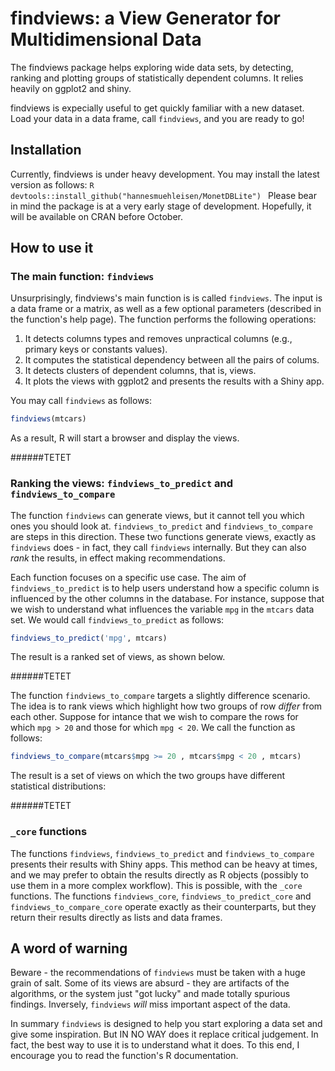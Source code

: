 # findviews: a View Generator for Multidimensional Data

The findviews package helps exploring wide data sets, by detecting, ranking and
plotting groups of statistically dependent columns. It relies heavily on
ggplot2 and shiny.

findviews is expecially useful to get quickly familiar with a new dataset. Load
your data in a data frame, call `findviews`, and you are ready to go!


## Installation

Currently, findviews is under heavy development. You may install the latest
version as follows:
    ```R
    devtools::install_github("hannesmuehleisen/MonetDBLite")
    ```
Please bear in mind the package is at a very early stage of development.
Hopefully, it will be available on CRAN before October.


## How to use it

### The main function: `findviews`

Unsurprisingly, findviews's main function is is called `findviews`. The input
is a data frame or a matrix, as well as a few optional parameters (described in
the function's help page). The function performs the following operations:
1. It detects columns types and removes unpractical columns (e.g., primary
   keys or constants values).
2. It computes the statistical dependency between all the pairs of colums.
3. It detects clusters of dependent columns, that is, views.
4. It plots the views with ggplot2 and presents the results with a Shiny app.

You may call `findviews` as follows: 

```R
findviews(mtcars)
```

As a result, R will start a browser and display the views.

######TETET


### Ranking the views: `findviews_to_predict` and `findviews_to_compare`

The function `findviews` can generate views, but it cannot tell you which ones
you should look at. `findviews_to_predict` and `findviews_to_compare` are steps
in this direction. These two functions generate views, exactly as `findviews`
does - in fact, they call `findviews` internally. But they can also *rank*
the results, in effect making recommendations.

Each function focuses on a specific use case. The aim of `findviews_to_predict`
is to help users understand how a specific column is influenced by the other
columns in the database.  For instance, suppose that we wish to understand what
influences the variable `mpg` in the `mtcars` data set. We would call
`findviews_to_predict` as follows:

```R
findviews_to_predict('mpg', mtcars)
```

The result is a ranked set of views, as shown below.

######TETET


The function `findviews_to_compare` targets a slightly difference scenario. The
idea is to rank views which highlight how two groups of row *differ* from each
other. Suppose for intance that we wish to compare the rows for which `mpg > 20`
and those for which `mpg < 20`. We call the function as follows:

```R
findviews_to_compare(mtcars$mpg >= 20 , mtcars$mpg < 20 , mtcars)
```

The result is a set of views on which the two groups have different statistical
distributions:

######TETET

### `_core` functions

The functions `findviews`, `findviews_to_predict` and `findviews_to_compare`
presents their results with Shiny apps. This method can be heavy at times, and
we may prefer to obtain the results directly as R objects (possibly to use them
in a more complex workflow). This is possible, with the `_core` functions.  The
functions `findviews_core`, `findviews_to_predict_core` and
`findviews_to_compare_core` operate exactly as their counterparts, but they
return their results directly as lists and data frames.


## A word of warning

Beware - the recommendations of `findviews` must be taken with a huge grain of salt.
Some of its views are absurd - they are artifacts of the algorithms, or the
system just "got lucky" and made totally spurious findings. Inversely,
`findviews` *will*  miss important aspect of the data.

In summary `findviews` is designed to help you start exploring a data set and
give some inspiration. But IN NO WAY does it replace critical judgement. In
fact, the best way to use it is to understand what it does. To this end, I
encourage you to read the function's R documentation.

